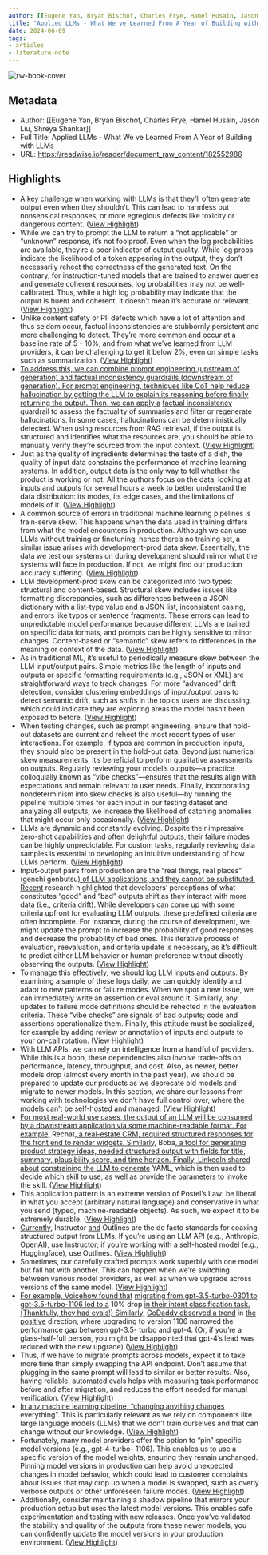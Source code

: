 ```yaml
---
author: [[Eugene Yan, Bryan Bischof, Charles Frye, Hamel Husain, Jason Liu, Shreya Shankar]]
title: "Applied LLMs - What We ve Learned From A Year of Building with LLMs"
date: 2024-06-09
tags: 
- articles
- literature-note
---
```

![rw-book-cover](https://readwise-assets.s3.amazonaws.com/media/reader/parsed_document_assets/182552986/EY8CXfPDMKnrVpxTPvNDBzKGBeTgFxqTC8WmMYrYazA-cove_wOL04jV.png)

## Metadata
- Author: [[Eugene Yan, Bryan Bischof, Charles Frye, Hamel Husain, Jason Liu, Shreya Shankar]]
- Full Title: Applied LLMs - What We ve Learned From A Year of Building with LLMs
- URL: https://readwise.io/reader/document_raw_content/182552986

## Highlights
- A key challenge when working with LLMs is that they’ll often generate output even when they shouldn’t. This can lead to harmless but nonsensical responses, or more egregious defects like toxicity or dangerous content. ([View Highlight](https://read.readwise.io/read/01hzzdg4b720wx2v53cbhp7vdr))
- While we can try to prompt the LLM to return a “not applicable” or “unknown” response, it’s not foolproof. Even when the log probabilities are available, they’re a poor indicator of output quality. While log probs indicate the likelihood of a token appearing in the output, they don’t necessarily rehect the correctness of the generated text. On the contrary, for instruction-tuned models that are trained to answer queries and generate coherent responses, log probabilities may not be well-calibrated. Thus, while a high log probability may indicate that the output is huent and coherent, it doesn’t mean it’s accurate or relevant. ([View Highlight](https://read.readwise.io/read/01hzzdgjccxwk3nzaz7338bgyj))
- Unlike content safety or PII defects which have a lot of attention and thus seldom occur, factual inconsistencies are stubbornly persistent and more challenging to detect. They’re more common and occur at a baseline rate of 5 - 10%, and from what we’ve learned from LLM providers, it can be challenging to get it below 2%, even on simple tasks such as summarization. ([View Highlight](https://read.readwise.io/read/01hzzdkzvvtrz22hfsyjqftnvm))
- [To address this, we can combine prompt engineering (upstream of generation) and factual inconsistency guardrails (downstream of generation). For prompt engineering, techniques like CoT help reduce hallucination by getting the LLM to explain its reasoning before finally returning the output. Then, we can apply a](https://eugeneyan.com/writing/finetuning/) [factual inconsistency](https://eugeneyan.com/writing/finetuning/) guardrail to assess the factuality of summaries and filter or regenerate hallucinations. In some cases, hallucinations can be deterministically detected. When using resources from RAG retrieval, if the output is structured and identifies what the resources are, you should be able to manually verify they’re sourced from the input context. ([View Highlight](https://read.readwise.io/read/01hzzdmggm7n4by5phc1y64vbx))
- Just as the quality of ingredients determines the taste of a dish, the quality of input data constrains the performance of machine learning systems. In addition, output data is the only way to tell whether the product is working or not. All the authors focus on the data, looking at inputs and outputs for several hours a week to better understand the data distribution: its modes, its edge cases, and the limitations of models of it. ([View Highlight](https://read.readwise.io/read/01hzzdns79dtrrja8be39fcq3g))
- A common source of errors in traditional machine learning pipelines is train-serve skew. This happens when the data used in training differs from what the model encounters in production. Although we can use LLMs without training or finetuning, hence there’s no training set, a similar issue arises with development-prod data skew. Essentially, the data we test our systems on during development should mirror what the systems will face in production. If not, we might find our production accuracy suffering. ([View Highlight](https://read.readwise.io/read/01hzzdp5exrscha4gpjn1rzakm))
- LLM development-prod skew can be categorized into two types: structural and content-based. Structural skew includes issues like formatting discrepancies, such as differences between a JSON dictionary with a list-type value and a JSON list, inconsistent casing, and errors like typos or sentence fragments. These errors can lead to unpredictable model performance because different LLMs are trained on specific data formats, and prompts can be highly sensitive to minor changes. Content-based or “semantic” skew refers to differences in the meaning or context of the data. ([View Highlight](https://read.readwise.io/read/01hzzdprqdbdab84vtyy7ng1t6))
- As in traditional ML, it’s useful to periodically measure skew between the LLM input/output pairs. Simple metrics like the length of inputs and outputs or specific formatting requirements (e.g., JSON or XML) are straightforward ways to track changes. For more “advanced” drift detection, consider clustering embeddings of input/output pairs to detect semantic drift, such as shifts in the topics users are discussing, which could indicate they are exploring areas the model hasn’t been exposed to before. ([View Highlight](https://read.readwise.io/read/01hzzdq3e0sz35c5a7mp30a3ve))
- When testing changes, such as prompt engineering, ensure that hold-out datasets are current and rehect the most recent types of user interactions. For example, if typos are common in production inputs, they should also be present in the hold-out data. Beyond just numerical skew measurements, it’s beneficial to perform qualitative assessments on outputs. Regularly reviewing your model’s outputs—a practice colloquially known as “vibe checks”—ensures that the results align with expectations and remain relevant to user needs. Finally, incorporating nondeterminism into skew checks is also useful—by running the pipeline multiple times for each input in our testing dataset and analyzing all outputs, we increase the likelihood of catching anomalies that might occur only occasionally. ([View Highlight](https://read.readwise.io/read/01hzzdqnk032194c1ek52ewv3b))
- LLMs are dynamic and constantly evolving. Despite their impressive zero-shot capabilities and often delightful outputs, their failure modes can be highly unpredictable. For custom tasks, regularly reviewing data samples is essential to developing an intuitive understanding of how LLMs perform. ([View Highlight](https://read.readwise.io/read/01hzzdr71v24vx30793bzx7v97))
- Input-output pairs from production are the “real things, real places” (genchi genbutsu[) of LLM applications, and they cannot be substituted.](https://arxiv.org/abs/2404.12272) [Recent](https://arxiv.org/abs/2404.12272) research highlighted that developers’ perceptions of what constitutes “good” and “bad” outputs shift as they interact with more data (i.e., criteria drift). While developers can come up with some criteria upfront for evaluating LLM outputs, these predefined criteria are often incomplete. For instance, during the course of development, we might update the prompt to increase the probability of good responses and decrease the probability of bad ones. This iterative process of evaluation, reevaluation, and criteria update is necessary, as it’s difficult to predict either LLM behavior or human preference without directly observing the outputs. ([View Highlight](https://read.readwise.io/read/01hzzdtgq85gq090j1q9t0y1nw))
- To manage this effectively, we should log LLM inputs and outputs. By examining a sample of these logs daily, we can quickly identify and adapt to new patterns or failure modes. When we spot a new issue, we can immediately write an assertion or eval around it. Similarly, any updates to failure mode definitions should be rehected in the evaluation criteria. These “vibe checks” are signals of bad outputs; code and assertions operationalize them. Finally, this attitude must be socialized, for example by adding review or annotation of inputs and outputs to your on-call rotation. ([View Highlight](https://read.readwise.io/read/01hzzdtvkxbvbafaq6z1mr7czg))
- With LLM APIs, we can rely on intelligence from a handful of providers. While this is a boon, these dependencies also involve trade-offs on performance, latency, throughput, and cost. Also, as newer, better models drop (almost every month in the past year), we should be prepared to update our products as we deprecate old models and migrate to newer models. In this section, we share our lessons from working with technologies we don’t have full control over, where the models can’t be self-hosted and managed. ([View Highlight](https://read.readwise.io/read/01hzzdvarx0d44q2yz8kwavhhw))
- [For most real-world use cases, the output of an LLM will be consumed by a downstream application via some machine-readable format. For example,](https://www.youtube.com/watch?v=B_DMMlDuJB0) Rechat[, a real-estate CRM, required structured responses for the front end to render widgets. Similarly,](https://martinfowler.com/articles/building-boba.html) Boba[, a tool for generating product strategy ideas, needed structured output with fields for title, summary, plausibility score, and time horizon. Finally, LinkedIn shared about](https://www.linkedin.com/blog/engineering/generative-ai/musings-on-building-a-generative-ai-product) [constraining the LLM to generate](https://www.linkedin.com/blog/engineering/generative-ai/musings-on-building-a-generative-ai-product) YAML, which is then used to decide which skill to use, as well as provide the parameters to invoke the skill. ([View Highlight](https://read.readwise.io/read/01hzze1xrncd8xryz5z83e4zek))
- This application pattern is an extreme version of Postel’s Law: be liberal in what you accept (arbitrary natural language) and conservative in what you send (typed, machine-readable objects). As such, we expect it to be extremely durable. ([View Highlight](https://read.readwise.io/read/01hzze24a718n16masaek02b5j))
- [Currently,](https://github.com/jxnl/instructor) Instructor [and](https://github.com/outlines-dev/outlines) Outlines are the de facto standards for coaxing structured output from LLMs. If you’re using an LLM API (e.g., Anthropic, OpenAI), use Instructor; if you’re working with a self-hosted model (e.g., Huggingface), use Outlines. ([View Highlight](https://read.readwise.io/read/01hzze2srwgb367gxr8ztq1jzz))
- Sometimes, our carefully crafted prompts work superbly with one model but fall hat with another. This can happen when we’re switching between various model providers, as well as when we upgrade across versions of the same model. ([View Highlight](https://read.readwise.io/read/01hzze3atdma73cvs5wdst7b0j))
- [For example, Voicehow found that](https://www.voiceflow.com/blog/how-much-do-chatgpt-versions-affect-real-world-performance) [migrating from gpt-3.5-turbo-0301 to gpt-3.5-turbo-1106 led to a](https://www.voiceflow.com/blog/how-much-do-chatgpt-versions-affect-real-world-performance) 10% [](https://www.voiceflow.com/blog/how-much-do-chatgpt-versions-affect-real-world-performance)drop [in their intent classification task. (Thankfully, they had evals!) Similarly,](https://www.godaddy.com/resources/news/llm-from-the-trenches-10-lessons-learned-operationalizing-models-at-godaddy#h-3-prompts-aren-t-portable-across-models) [GoDaddy observed a trend](https://www.godaddy.com/resources/news/llm-from-the-trenches-10-lessons-learned-operationalizing-models-at-godaddy#h-3-prompts-aren-t-portable-across-models) in [](https://www.godaddy.com/resources/news/llm-from-the-trenches-10-lessons-learned-operationalizing-models-at-godaddy#h-3-prompts-aren-t-portable-across-models)[the positive](https://www.godaddy.com/resources/news/llm-from-the-trenches-10-lessons-learned-operationalizing-models-at-godaddy#h-3-prompts-aren-t-portable-across-models) direction, where upgrading to version 1106 narrowed the performance gap between gpt-3.5- turbo and gpt-4. (Or, if you’re a glass-half-full person, you might be disappointed that gpt-4’s lead was reduced with the new upgrade) ([View Highlight](https://read.readwise.io/read/01hzze3f0nbh7ycbkvcs65tm2m))
- Thus, if we have to migrate prompts across models, expect it to take more time than simply swapping the API endpoint. Don’t assume that plugging in the same prompt will lead to similar or better results. Also, having reliable, automated evals helps with measuring task performance before and after migration, and reduces the effort needed for manual verification. ([View Highlight](https://read.readwise.io/read/01hzze3j0nzrd7sfefwzdab8tn))
- [In any machine learning pipeline, “](https://papers.nips.cc/paper_files/paper/2015/hash/86df7dcfd896fcaf2674f757a2463eba-Abstract.html)[changing anything changes](https://papers.nips.cc/paper_files/paper/2015/hash/86df7dcfd896fcaf2674f757a2463eba-Abstract.html) everything”. This is particularly relevant as we rely on components like large language models (LLMs) that we don’t train ourselves and that can change without our knowledge. ([View Highlight](https://read.readwise.io/read/01hzze3qbezz5x622xa5dak1f8))
- Fortunately, many model providers offer the option to “pin” specific model versions (e.g., gpt-4-turbo- 1106). This enables us to use a specific version of the model weights, ensuring they remain unchanged. Pinning model versions in production can help avoid unexpected changes in model behavior, which could lead to customer complaints about issues that may crop up when a model is swapped, such as overly verbose outputs or other unforeseen failure modes. ([View Highlight](https://read.readwise.io/read/01hzze45p1crve7edhtn0781p2))
- Additionally, consider maintaining a shadow pipeline that mirrors your production setup but uses the latest model versions. This enables safe experimentation and testing with new releases. Once you’ve validated the stability and quality of the outputs from these newer models, you can confidently update the model versions in your production environment. ([View Highlight](https://read.readwise.io/read/01hzze47xhqkhc68zwajmsq7am))
